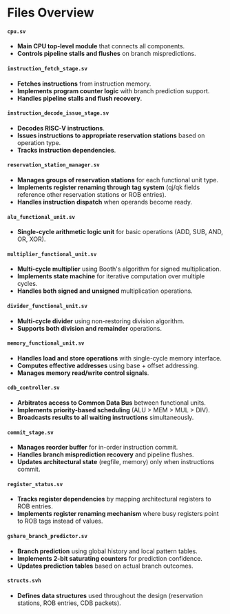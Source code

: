 # Files Overview

#### `cpu.sv`
- **Main CPU top-level module** that connects all components.
- **Controls pipeline stalls and flushes** on branch mispredictions.

#### `instruction_fetch_stage.sv`
- **Fetches instructions** from instruction memory.
- **Implements program counter logic** with branch prediction support.
- **Handles pipeline stalls and flush recovery**.

#### `instruction_decode_issue_stage.sv`
- **Decodes RISC-V instructions**.
- **Issues instructions to appropriate reservation stations** based on operation type.
- **Tracks instruction dependencies**.

#### `reservation_station_manager.sv`
- **Manages groups of reservation stations** for each functional unit type.
- **Implements register renaming through tag system** (qj/qk fields reference other reservation stations or ROB entries).
- **Handles instruction dispatch** when operands become ready.

#### `alu_functional_unit.sv`
- **Single-cycle arithmetic logic unit** for basic operations (ADD, SUB, AND, OR, XOR).

#### `multiplier_functional_unit.sv`
- **Multi-cycle multiplier** using Booth's algorithm for signed multiplication.
- **Implements state machine** for iterative computation over multiple cycles.
- **Handles both signed and unsigned** multiplication operations.

#### `divider_functional_unit.sv`
- **Multi-cycle divider** using non-restoring division algorithm.
- **Supports both division and remainder** operations.

#### `memory_functional_unit.sv`
- **Handles load and store operations** with single-cycle memory interface.
- **Computes effective addresses** using base + offset addressing.
- **Manages memory read/write control signals**.

#### `cdb_controller.sv`
- **Arbitrates access to Common Data Bus** between functional units.
- **Implements priority-based scheduling** (ALU > MEM > MUL > DIV).
- **Broadcasts results to all waiting instructions** simultaneously.

#### `commit_stage.sv`
- **Manages reorder buffer** for in-order instruction commit.
- **Handles branch misprediction recovery** and pipeline flushes.
- **Updates architectural state** (regfile, memory) only when instructions commit.

#### `register_status.sv`
- **Tracks register dependencies** by mapping architectural registers to ROB entries.
- **Implements register renaming mechanism** where busy registers point to ROB tags instead of values.

#### `gshare_branch_predictor.sv`
- **Branch prediction** using global history and local pattern tables.
- **Implements 2-bit saturating counters** for prediction confidence.
- **Updates prediction tables** based on actual branch outcomes.

#### `structs.svh`
- **Defines data structures** used throughout the design (reservation stations, ROB entries, CDB packets).